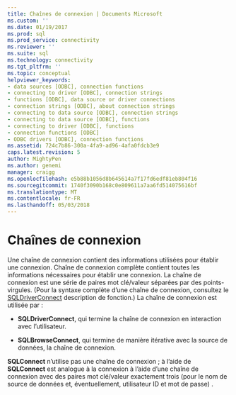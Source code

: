 ```yaml
---
title: Chaînes de connexion | Documents Microsoft
ms.custom: ''
ms.date: 01/19/2017
ms.prod: sql
ms.prod_service: connectivity
ms.reviewer: ''
ms.suite: sql
ms.technology: connectivity
ms.tgt_pltfrm: ''
ms.topic: conceptual
helpviewer_keywords:
- data sources [ODBC], connection functions
- connecting to driver [ODBC], connection strings
- functions [ODBC], data source or driver connections
- connection strings [ODBC], about connection strings
- connecting to data source [ODBC], connection strings
- connecting to data source [ODBC], functions
- connecting to driver [ODBC], functions
- connection functions [ODBC]
- ODBC drivers [ODBC], connection functions
ms.assetid: 724c7b86-300a-4fa9-ad96-4afa0fdcb3e9
caps.latest.revision: 5
author: MightyPen
ms.author: genemi
manager: craigg
ms.openlocfilehash: e5b88b1056d8b645614a7f17fd6edf81eb804f16
ms.sourcegitcommit: 1740f3090b168c0e809611a7aa6fd514075616bf
ms.translationtype: MT
ms.contentlocale: fr-FR
ms.lasthandoff: 05/03/2018
---
```

# <a name="connection-strings"></a>Chaînes de connexion
Une chaîne de connexion contient des informations utilisées pour établir une connexion. Chaîne de connexion complète contient toutes les informations nécessaires pour établir une connexion. La chaîne de connexion est une série de paires mot clé/valeur séparées par des points-virgules. (Pour la syntaxe complète d’une chaîne de connexion, consultez le [SQLDriverConnect](../../../odbc/reference/syntax/sqldriverconnect-function.md) description de fonction.) La chaîne de connexion est utilisée par :  
  
-   **SQLDriverConnect**, qui termine la chaîne de connexion en interaction avec l’utilisateur.  
  
-   **SQLBrowseConnect**, qui termine de manière itérative avec la source de données, la chaîne de connexion.  
  
 **SQLConnect** n’utilise pas une chaîne de connexion ; à l’aide de **SQLConnect** est analogue à la connexion à l’aide d’une chaîne de connexion avec des paires mot clé/valeur exactement trois (pour le nom de source de données et, éventuellement, utilisateur ID et mot de passe) .

